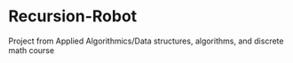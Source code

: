 # Recursion-Robot
Project from Applied Algorithmics/Data structures, algorithms, and discrete math course
